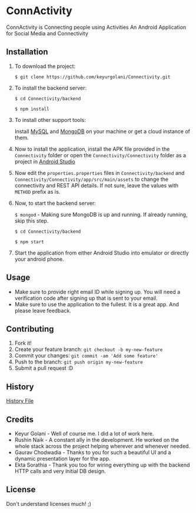 # ConnActivity

ConnActivity is Connecting people using Activities
An Android Application for Social Media and Connectivity

## Installation

1. To download the project:

	`$ git clone https://github.com/keyurgolani/Connectivity.git`
2. To install the backend server:

	`$ cd Connectivity/backend`

	`$ npm install`
3. To install other support tools:

	Install [MySQL](https://www.mysql.com/) and [MongoDB](https://www.mongodb.com/) on your machine or get a cloud instance of them.
4. Now to install the application, install the APK file provided in the `Connectivity` folder or open the `Connectivity/Connectivity` folder as a project in [Android Studio](https://developer.android.com/studio/index.html)
5. Now edit the `properties.properties` files in `Connectivity/backend` and `Connectivity/Connectivity/app/src/main/assets` to change the connectivity and REST API details. If not sure, leave the values with `METHOD` prefix as is.
6. Now, to start the backend server:

	`$ mongod` - Making sure MongoDB is up and running. If already running, skip this step.

	`$ cd Connectivity/backend`

	`$ npm start`
7. Start the application from either Android Studio into emulator or directly your android phone.

## Usage

- Make sure to provide right email ID while signing up. You will need a verification code after signing up that is sent to your email.
- Make sure to use the application to the fullest. It is a great app. And please leave feedback.

## Contributing

1. Fork it!
2. Create your feature branch: `git checkout -b my-new-feature`
3. Commit your changes: `git commit -am 'Add some feature'`
4. Push to the branch: `git push origin my-new-feature`
5. Submit a pull request :D

## History

[History File](history.log)

## Credits

- Keyur Golani - Well of course me. I did a lot of work here.
- Rushin Naik - A constant ally in the development. He worked on the whole stack across the project helping wherever and whenever needed.
- Gaurav Chodwadia - Thanks to you for such a beautiful UI and a dynamic presentation layer for the app.
- Ekta Sorathia - Thank you too for wiring everything up with the backend HTTP calls and very initial DB design.

## License

Don't understand licenses much! ;)
